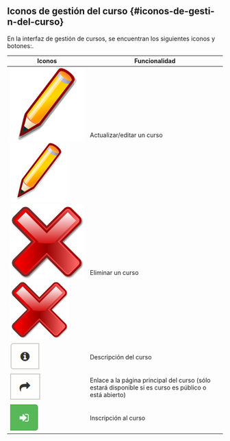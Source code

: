 ## Iconos de gestión del curso {#iconos-de-gesti-n-del-curso}

En la interfaz de gestión de cursos, se encuentran los siguientes iconos y botones:.

| Iconos | Funcionalidad |
| --- | --- |
| ![](../assets/graphics77.svg)![](../assets/graphics77.png) | Actualizar/editar un curso |
| ![](../assets/images25.svg)![](../assets/images25.png) | Eliminar un curso |
| ![](../assets/image10.png) | Descripción del curso |
| ![](../assets/image11.png) | Enlace a la página principal del curso (sólo estará disponible si es curso es público o está abierto) |
| ![](../assets/image12.png) | Inscripción al curso |